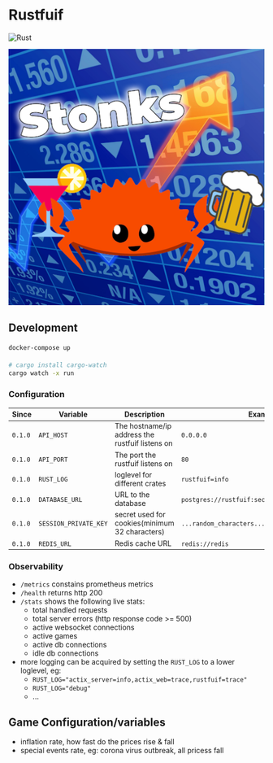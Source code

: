# Rustfuif

![Rust](https://github.com/BartWillems/rustfuif/workflows/Rust/badge.svg?branch=master)

![alt text](logo.png "Rustfuif Logo")

## Development

```bash
docker-compose up

# cargo install cargo-watch
cargo watch -x run
```

### Configuration

| Since   | Variable              | Description                                     | Example                                         | Default                          |
| ------- | --------------------- | ----------------------------------------------- | ----------------------------------------------- | -------------------------------- |
| `0.1.0` | `API_HOST`            | The hostname/ip address the rustfuif listens on | `0.0.0.0`                                       | `localhost`                      |
| `0.1.0` | `API_PORT`            | The port the rustfuif listens on                | `80`                                            | `8080`                           |
| `0.1.0` | `RUST_LOG`            | loglevel for different crates                   | `rustfuif=info`                                 | `rustfuif=debug,actix_web=debug` |
| `0.1.0` | `DATABASE_URL`        | URL to the database                             | `postgres://rustfuif:secret@127.0.0.1/rustfuif` | ``                               |
| `0.1.0` | `SESSION_PRIVATE_KEY` | secret used for cookies(minimum 32 characters)  | `...random_characters...`                       | ``                               |
| `0.1.0` | `REDIS_URL`           | Redis cache URL                                 | `redis://redis`                                 | ``                               |

### Observability

- `/metrics` constains prometheus metrics
- `/health` returns http 200
- `/stats` shows the following live stats:
  - total handled requests
  - total server errors (http response code >= 500)
  - active websocket connections
  - active games
  - active db connections
  - idle db connections
- more logging can be acquired by setting the `RUST_LOG` to a lower loglevel, eg:
  - `RUST_LOG="actix_server=info,actix_web=trace,rustfuif=trace"`
  - `RUST_LOG="debug"`
  - ...

## Game Configuration/variables

- inflation rate, how fast do the prices rise & fall
- special events rate, eg: corona virus outbreak, all pricess fall
